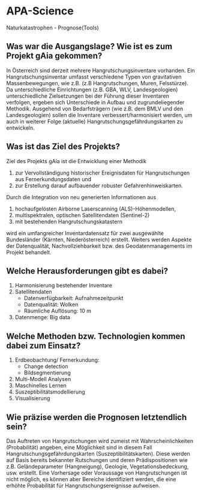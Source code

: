 # APA-Science
Naturkatastrophen - Prognose(Tools)

## Was war die Ausgangslage? Wie ist es zum Projekt gAia gekommen?

In Österreich sind derzeit mehrere Hangrutschungsinventare vorhanden. Ein Hangrutschungsinventar umfasst verschiedene Typen von gravitativen Massenbewegungen, wie z.B. (z.B Hangrutschungen, Muren, Felsstürze). Da unterschiedliche Einrichtungen (z.B. GBA, WLV, Landesgeologien) unterschiedliche Zielsetzungen bei der Führung dieser Inventaren verfolgen, ergeben sich Unterschiede in Aufbau und zugrundeliegender Methodik.
Ausgehend von Bedarfsträgern (wie z.B. dem BMLV und den Landesgeologien) sollen die Inventare verbessert/harmonisiert werden, um auch in weiterer Folge (aktuelle) Hangrutschungsgefährdungskarten zu entwickeln. 

## Was ist das Ziel des Projekts?

Ziel des Projekts gAia ist die Entwicklung einer Methodik 
1. zur Vervollständigung historischer Ereignisdaten für Hangrutschungen aus Fernerkundungsdaten und
1. zur Erstellung darauf aufbauender robuster Gefahrenhinweiskarten. 

Durch die Integration von neu generierten Informationen aus 

1. hochaufgelösten Airborne Laserscanning (ALS)-Höhenmodellen, 
1. multispektralen, optischen Satellitendaten (Sentinel-2) 
1. mit bestehenden Hangrutschungskatastern 

wird ein umfangreicher Inventardatensatz für zwei ausgewählte Bundesländer (Kärnten, Niederösterreich) erstellt. Weiters werden Aspekte der Datenqualität, Nachvollziehbarkeit bzw. des Geodatenmanagements im Projekt behandelt.

## Welche Herausforderungen gibt es dabei?

1. Harmonisierung bestehender Inventare
1. Satellitendaten
    - Datenverfügbarkeit: Aufnahmezeitpunkt
    - Datenqualität: Wolken
    - Räumliche Auflösung: 10 m 
1. Datenmenge: Big data

## Welche Methoden bzw. Technologien kommen dabei zum Einsatz?

1. Erdbeobachtung/ Fernerkundung: 
    - Change detection
    - Bildsegmentierung
1. Multi-Modell Analysen
1. Maschinelles Lernen
1. Suszeptibilitätsmodellierung
1. Visualisierung

## Wie präzise werden die Prognosen letztendlich sein?

Das Auftreten von Hangrutschungen wird zumeist mit Wahrscheinlichkeiten (Probabilität) angeben, eine Möglichkeit sind in diesem Fall Hangrutschungsgefährdungskarten (Suszeptibilitätskarten). Diese werden auf Basis bereits bekannter Rutschungen und deren Prädispositionen wie z.B. Geländeparameter (Hangneigung), Geologie, Vegetationsbedeckung, usw. erstellt. Eine Vorhersage oder Voraussage von Hangrutschungen ist nicht möglich, es können aber Bereiche identifiziert werden, die eine erhöhte Probabilität für Hangrutschungsereignisse aufweisen.
